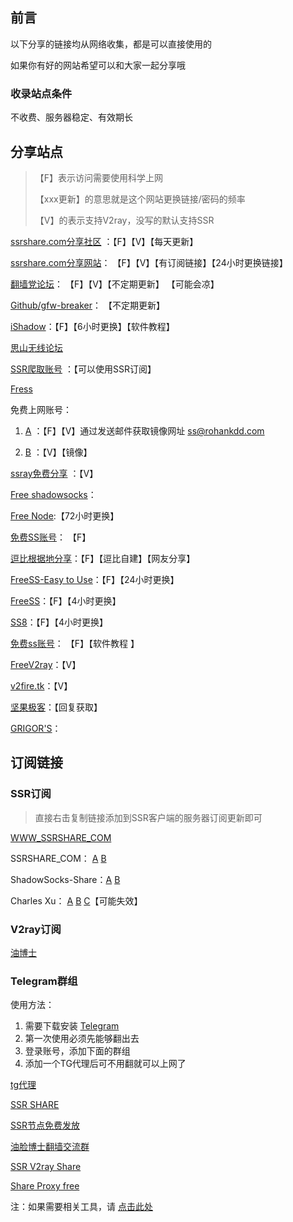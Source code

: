 ## 前言

以下分享的链接均从网络收集，都是可以直接使用的

如果你有好的网站希望可以和大家一起分享哦

### 收录站点条件

不收费、服务器稳定、有效期长



## 分享站点

> 【F】表示访问需要使用科学上网
>
> 【xxx更新】的意思就是这个网站更换链接/密码的频率
>
> 【V】的表示支持V2ray，没写的默认支持SSR



[ssrshare.com分享社区](https://www.ssrshare.com/forums/ssr-socks-v2ray.2/) ：【F】【V】【每天更新】

[ssrshare.com分享网站](https://www.ssrtool.com/tool/free_ssr)： 【F】【V】【有订阅链接】【24小时更换链接】

[翻墙党论坛](https://fanqiangdang.com/)： 【F】【V】【不定期更新】 【可能会凉】

[Github/gfw-breaker](https://github.com/gfw-breaker/ssr-accounts)： 【不定期更新】

[iShadow](https://us.ishadowx.net/)：【F】【6小时更换】【软件教程】

[思山无线论坛](http://www.right.com.cn/forum/forum-159-1.html)

[SSR爬取账号](http://ss.pythonic.life/) ：【可以使用SSR订阅】

[Fress](https://io.freess.org/)

免费上网账号：	

1. [A](https://free-ss.site/)  ：【F】【V】通过发送邮件获取镜像网址 ss@rohankdd.com 

2. [B](https://free-ss.tw)  ：【V】【镜像】

[ssray免费分享](https://ssray.club/) ：【V】

[Free shadowsocks](https://free.gyteng.com/)：

[Free Node](http://cacss.me/):【72小时更换】

[免费SS账号](https://ssr.tips/46.html#respond)： 【F】

[逗比根据地分享](https://doub.io/sszhfx/)：【F】【逗比自建】【网友分享】

[FreeSS-Easy to Use](https://ss.freess.org/)：【F】【24小时更换】

[FreeSS](https://io.freess.today/)：【F】【4小时更换】

[SS8](https://get.ss8.fun/)：【F】【4小时更换】

[免费ss账号](https://free.yitianjianss.com/)： 【F】【软件教程 】

[FreeV2ray](https://get.freev2ray.com/)：【V】

[v2fire.tk](https://v2fire.tk/)：【V】

[坚果极客](https://www.nutgeek.com/ssshadowsocks/)：【回复获取】

[GRIGOR'S](https://gdmi.weebly.com/3118523398online.html)：



## 订阅链接

### SSR订阅

> 直接右击复制链接添加到SSR客户端的服务器订阅更新即可

[WWW_SSRSHARE_COM](https://raw.githubusercontent.com/ImLaoD/sub/master/ssrshare.com)

SSRSHARE_COM： [A](https://ssrshare.xyz/freessr) [B](https://yzzz.ml/freessr)

ShadowSocks-Share：[A](https://share-shadowsocksr.herokuapp.com/subscribe?valid=1)  [B](https://shadowsocks-share.herokuapp.com/subscribe?valid=1)

Charles Xu：	[A](https://ourssr.herokuapp.com/subscribe) [B](https://eyyy.herokuapp.com/subscribe) [C](https://shadowsocksshare.herokuapp.com/subscribe)【可能失效】



### V2ray订阅

[油博士](https://fucktiyanqun.netlify.com/)


### Telegram群组

使用方法：

1. 需要下载安装 [Telegram](https://telegram.org/)
2. 第一次使用必须先能够翻出去
3. 登录账号，添加下面的群组
4. 添加一个TG代理后可不用翻就可以上网了

[tg代理](https://t.me/socks5list)

[SSR SHARE](https://t.me/gyjclub)

[SSR节点免费发放](https://t.me/SSRlist)

[油脸博士翻墙交流群](https://t.me/youlianboshi_group)

[SSR V2ray Share](https://t.me/freeshadowsock)

[Share Proxy free](https://t.me/shareproxyfree)

注：如果需要相关工具，请 [点击此处](https://github.com/it-andy-hou/fq)
